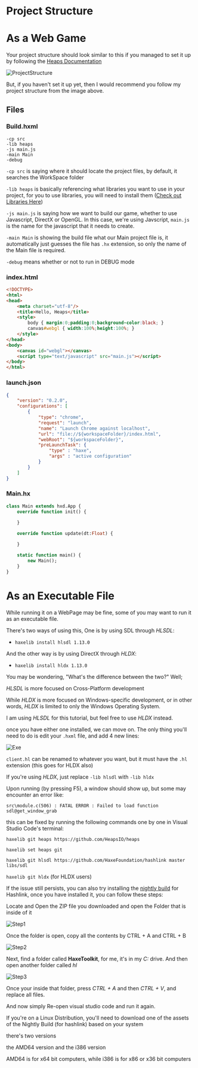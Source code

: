 # Project Structure

# As a Web Game
Your project structure should look similar to this if you managed to set it up by following the [Heaps Documentation](https://heaps.io/documentation/hello-world.html)

![ProjectStructure](../Images/ProjectStructure.png)

But, if you haven't set it up yet, then I would recommend you follow my project structure from the image above.

## Files

### Build.hxml
```hxml
-cp src
-lib heaps
-js main.js
-main Main
-debug
```

`-cp src` is saying where it should locate the project files, by default, it searches the WorkSpace folder

`-lib heaps` is basically referencing what libraries you want to use in your project, for you to use libraries, you will need to install them ([Check out Libraries Here](https://lib.haxe.org/))

`-js main.js` is saying how we want to build our game, whether to use Javascript, DirectX or OpenGL. In this case, we're using Javscript, `main.js` is the name for the javascript that it needs to create.

`-main Main` is showing the build file what our Main project file is, it automatically just guesses the file has `.hx` extension, so only the name of the Main file is required.

`-debug` means whether or not to run in DEBUG mode

### index.html

```html
<!DOCTYPE>
<html>
<head>
	<meta charset="utf-8"/>
	<title>Hello, Heaps</title>
	<style>
		body { margin:0;padding:0;background-color:black; }
		canvas#webgl { width:100%;height:100%; } 
	</style>
</head>
<body>
	<canvas id="webgl"></canvas>
	<script type="text/javascript" src="main.js"></script>
</body>
</html>
```

### launch.json

```json
{
	"version": "0.2.0",
	"configurations": [
		{
			"type": "chrome",
			"request": "launch",
			"name": "Launch Chrome against localhost",
			"url": "file://${workspaceFolder}/index.html",
			"webRoot": "${workspaceFolder}",
			"preLaunchTask": {
				"type" : "haxe",
				"args" : "active configuration"
			}
		}
	]
}
```

### Main.hx

```haxe
class Main extends hxd.App {
    override function init() {

    }
    
    override function update(dt:Float) {

    }

    static function main() {
        new Main();
    }
}
```

# As an Executable File

While running it on a WebPage may be fine, some of you may want to run it as an executable file.

There's two ways of using this, One is by using SDL through *HLSDL*:

- `haxelib install hlsdl 1.13.0`

And the other way is by using DirectX through *HLDX*:

- `haxelib install hldx 1.13.0`

You may be wondering, "What's the difference between the two?" Well;

*HLSDL* is more focused on Cross-Platform development

While *HLDX* is more focused on Windows-specific development, or in other words, *HLDX* is limited to only the Windows Operating System.

I am using *HLSDL* for this tutorial, but feel free to use *HLDX* instead.

once you have either one installed, we can move on. The only thing you'll need to do is edit your `.hxml` file, and add 4 new lines:

![Exe](../Images/Screenshot_2.png)

`client.hl` can be renamed to whatever you want, but it must have the `.hl` extension (this goes for HLDX also)

If you're using *HLDX*, just replace `-lib hlsdl` with `-lib hldx`

Upon running (by pressing F5), a window should show up, but some may encounter an error like:

`src\module.c(506) : FATAL ERROR : Failed to load function sdl@get_window_grab`

this can be fixed by running the following commands one by one in Visual Studio Code's terminal:

`haxelib git heaps https://github.com/HeapsIO/heaps`

`haxelib set heaps git`

`haxelib git hlsdl https://github.com/HaxeFoundation/hashlink master libs/sdl`

`haxelib git hldx` (for HLDX users)

If the issue still persists, you can also try installing the [nightly build](https://github.com/HaxeFoundation/hashlink/releases) for Hashlink, once you have installed it, you can follow these steps:

Locate and Open the ZIP file you downloaded and open the Folder that is inside of it

![Step1](../Images/Screenshot_3.png)

Once the folder is open, copy all the contents by CTRL + A and CTRL + B

![Step2](../Images/Screenshot_4.png)

Next, find a folder called **HaxeToolkit**, for me, it's in my *C:* drive. And then open another folder called *hl*

![Step3](../Images/Screenshot_5.png)

Once your inside that folder, press *CTRL + A* and then *CTRL + V*, and replace all files.

And now simply Re-open visual studio code and run it again.

If you're on a Linux Distribution, you'll need to download one of the assets of the Nightly Build (for hashlink) based on your system

there's two versions

the AMD64 version and the i386 version

AMD64 is for x64 bit computers, while i386 is for x86 or x36 bit computers